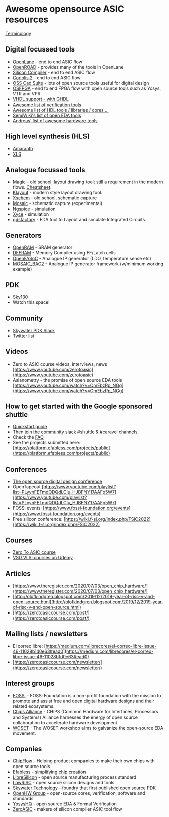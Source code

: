 # Awesome opensource ASIC resources

[Terminology](https://zerotoasiccourse.com/terminology/)

## Digital focussed tools

* [OpenLane](https://openlane-docs.readthedocs.io/en/rtd-develop/) - end to end ASIC flow
* [OpenROAD](https://github.com/The-OpenROAD-Project) - provides many of the tools in OpenLane
* [Silicon Compiler](https://www.siliconcompiler.com/) - end to end ASIC flow
* [Coriolis 2](http://coriolis.lip6.fr/) - end to end ASIC flow
* [OSS Cad Suite](https://github.com/YosysHQ/oss-cad-suite-build) - lots of open source tools useful for digital design
* [OSFPGA](https://github.com/os-fpga) - end to end FPGA flow with open source tools such as Yosys, VTR and VPR
* [VHDL support - with GHDL](https://docs.google.com/document/d/1RAQWjmxpJndlEJdLWXK8irIqWuYTstqu7pU3tOIFccc/edit)
* [Awesome list of verification tools](https://github.com/troyguo/awesome-dv)
* [Awesome list of HDL tools / libraries / cores ...](https://hdl.github.io/awesome/)
* [SemiWiki's list of open EDA tools](https://semiwiki.com/wikis/industry-wikis/eda-open-source-tools-wiki/)
* [Andreas' list of awesome hardware tools](https://github.com/aolofsson/awesome-hardware-tools)

## High level synthesis (HLS)

* [Amaranth](https://github.com/amaranth-lang)
* [XLS](https://google.github.io/xls/)

## Analogue focussed tools

* [Magic](http://opencircuitdesign.com/magic/) - old school, layout drawing tool; still a requirement in the modern flows. [Cheatsheet](https://github.com/hpretl/iic-osic/blob/main/magic-cheatsheet/magic_cheatsheet.pdf).
* [Klayout](https://www.klayout.de/) - modern style layout drawing tool.
* [Xschem](https://xschem.sourceforge.io/stefan/index.html) - old school, schematic capture
* [Mosaic](https://nyancad.github.io/Mosaic/) - schematic capture (experimental)
* [Ngspice](http://ngspice.sourceforge.net/) - simulation
* [Xyce](https://xyce.sandia.gov/) - simulation
* [gdsfactory](https://gdsfactory.github.io/gdsfactory/) -  EDA tool to Layout and simulate Integrated Circuits.
 
## Generators

* [OpenRAM](https://openram.soe.ucsc.edu/) - SRAM generator
* [DFFRAM](https://github.com/Cloud-V/DFFRAM) - Memory Compiler using FF/Latch cells
* [OpenFASoC](https://github.com/idea-fasoc/OpenFASOC) - Analogue IP generator (LDO, temperature sense etc)
* [MOSAIC_BAG2](https://gitlab.com/mosaic_group/mosaic_BAG/virtuoso_template) - Analogue IP generator framework (w/minimum working example)

## PDK

* [Sky130](https://skywater-pdk.readthedocs.io/en/main/)
* Watch this space!

## Community

* [Skywater PDK Slack](https://join.slack.com/t/skywater-pdk/shared_invite/zt-ggcxts4x-4V5AwC950Zv9YgbZ4g~sMQ)
* [Twitter list](https://twitter.com/i/lists/1510948904736628736)

## Videos

* Zero to ASIC course videos, interviews, news [https://www.youtube.com/zerotoasic](https://www.youtube.com/zerotoasic) 
* Asianometry - the promise of open source EDA tools [https://www.youtube.com/watch?v=OmEbzRp_NGg](https://www.youtube.com/watch?v=OmEbzRp_NGg) 

## How to get started with the Google sponsored shuttle

* [Quickstart guide](https://caravel-user-project.readthedocs.io/en/latest/quickstart.html)
* Then [join the community slack](https://join.slack.com/t/skywater-pdk/shared_invite/zt-ggcxts4x-4V5AwC950Zv9YgbZ4g~sMQ) #shuttle & #caravel channels.
* Check the [FAQ](https://docs.google.com/document/d/1Y7LuP_0dJ_vmD8G_Twc6qc97fj7aW5pRV5nAjN2oOUk/edit#heading=h.dabsoa4nkp71)
* See the projects submitted here: [https://platform.efabless.com/projects/public](https://platform.efabless.com/projects/public) 

## Conferences

* [The open source digital design conference](https://orconf.org/)
* OpenTapeout [https://www.youtube.com/playlist?list=PLyynFETmdQDQdLCIu_HJBFNY17AAFp5W7](https://www.youtube.com/playlist?list=PLyynFETmdQDQdLCIu_HJBFNY17AAFp5W7) 
* FOSSi events: [https://www.fossi-foundation.org/events](https://www.fossi-foundation.org/events) 
* Free silicon conference: [https://wiki.f-si.org/index.php/FSiC2022](https://wiki.f-si.org/index.php/FSiC2022)

## Courses

* [Zero To ASIC course](https://zerotoasiccourse.com/)
* [VSD VLSI courses on Udemy](https://www.udemy.com/course/vlsi-academy-custom-layout/)

## Articles

* [https://www.theregister.com/2020/07/03/open_chip_hardware/](https://www.theregister.com/2020/07/03/open_chip_hardware/)
* [http://olofkindgren.blogspot.com/2019/12/2019-year-of-risc-v-and-open-source.html](http://olofkindgren.blogspot.com/2019/12/2019-year-of-risc-v-and-open-source.html) 
* [https://zerotoasiccourse.com/post/](https://zerotoasiccourse.com/post/) 

## Mailing lists / newsletters

* El correo libre: [https://medium.com/librecores/el-correo-libre-issue-46-11028b1d0e63#ead0](https://medium.com/librecores/el-correo-libre-issue-46-11028b1d0e63#ead0) 
* [https://zerotoasiccourse.com/newsletter/](https://zerotoasiccourse.com/newsletter/) 

## Interest groups

* [FOSSi](https://www.fossi-foundation.org/) - FOSSi Foundation is a non-profit foundation with the mission to promote and assist free and open digital hardware designs and their related ecosystems. 
* [Chips Alliance](https://chipsalliance.org/) - CHIPS (Common Hardware for Interfaces, Processors and Systems) Alliance harnesses the energy of open source collaboration to accelerate hardware development
* [WOSET](https://woset-workshop.github.io/) - The WOSET workshop aims to galvanize the open-source EDA movement.

## Companies

* [ChipFlow](https://www.chipflow.io/) - Helping product companies to make their own chips with open source tools
* [Efabless](https://efabless.com/) - simplifying chip creation
* [LibreSilicon](https://libresilicon.com/) - open source manufacturing process standard
* [LowRISC](https://lowrisc.org/open-silicon/) - open source silicon designs and tools
* [Skywater Technology](https://www.skywatertechnology.com/) - foundry that first published open source PDK
* [OpenHW Group](https://www.openhwgroup.org/) - open-source cores, verification, software and standards
* [YosysHQ](https://www.yosyshq.com/) - open source EDA & Formal Verification
* [ZeroASIC](https://www.zeroasic.com/) - makers of silicon compiler ASIC tool flow

